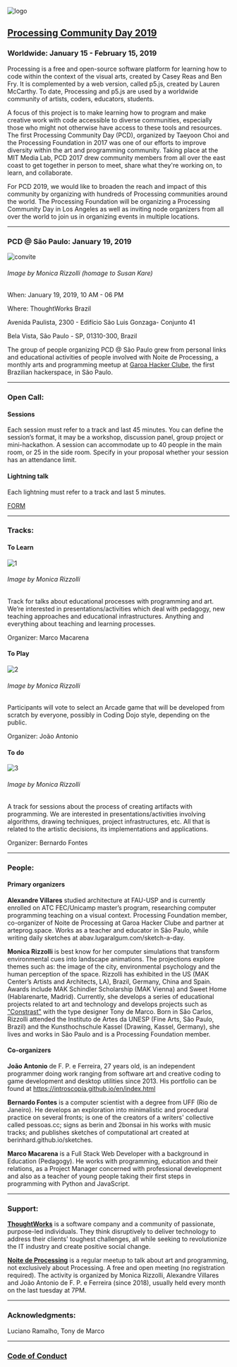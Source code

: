 ![logo](https://raw.githubusercontent.com/arteprog/PCD-SP-19/master/assets/PCD_circle__logo(1).png)

## [Processing Community Day 2019](https://day.processing.org/)

### Worldwide: January 15 - February 15, 2019

Processing is a free and open-source software platform for learning how to code within the context of the visual arts, created by Casey Reas and Ben Fry. It is complemented by a web version, called p5.js, created by Lauren McCarthy. To date, Processing and p5.js are used by a worldwide community of artists, coders, educators, students.

A focus of this project is to make learning how to program and make creative work with code accessible to diverse communities, especially those who might not otherwise have access to these tools and resources. The first Processing Community Day (PCD), organized by Taeyoon Choi and the Processing Foundation in 2017 was one of our efforts to improve diversity within the art and programming community. Taking place at the MIT Media Lab, PCD 2017 drew community members from all over the east coast to get together in person to meet, share what they're working on, to learn, and collaborate.

For PCD 2019, we would like to broaden the reach and impact of this community by organizing with hundreds of Processing communities around the world. The Processing Foundation will be organizing a Processing Community Day in Los Angeles as well as inviting node organizers from all over the world to join us in organizing events in multiple locations. 

<hr>

### PCD @ São Paulo: January 19, 2019

![convite](https://raw.githubusercontent.com/arteprog/PCD-SP-19/master/assets/pcd2.jpg)

###### Image by Monica Rizzolli (homage to Susan Kare)

When: January 19, 2019, 10 AM - 06 PM

Where: ThoughtWorks Brazil

Avenida Paulista, 2300 - Edifício São Luis Gonzaga- Conjunto 41

Bela Vista, São Paulo - SP, 01310-300, Brazil 

The group of people organizing PCD @ São Paulo grew from personal links and educational activities of people involved with Noite de Processing, a monthly arts and programming meetup at [Garoa Hacker Clube](https://garoa.net.br/wiki/P%C3%A1gina_principal), the first Brazilian hackerspace, in São Paulo.

<hr>

### Open Call:

#### Sessions
Each session must refer to a track and last 45 minutes. You can define the session’s format, it may be a workshop, discussion panel, group project or mini-hackathon. A session can accommodate up to 40 people in the main room, or 25 in the side room. Specify in your proposal whether your session has an attendance limit. 

#### Lightning talk
Each lightning must refer to a track and last 5 minutes.

[FORM](https://docs.google.com/forms/d/e/1FAIpQLScZSPhHWXLH8TPJV9-5wLNu0PjhI1Xw2HCx4kNg-lc-BkuNKA/viewform?usp=sf_link)

<hr>

### Tracks:

#### To Learn

![1](https://raw.githubusercontent.com/arteprog/PCD-SP-19/master/assets/aprender.png)

###### Image by Monica Rizzolli 

Track for talks about educational processes with programming and art. We’re interested in presentations/activities which deal with pedagogy, new teaching approaches and educational infrastructures. Anything and everything about teaching and learning processes.

Organizer: Marco Macarena

#### To Play

![2](https://raw.githubusercontent.com/arteprog/PCD-SP-19/master/assets/jogar.png)

###### Image by Monica Rizzolli 

Participants will vote to select an Arcade game that will be developed from scratch by everyone, possibly in Coding Dojo style, depending on the public.

Organizer: João Antonio

#### To do

![3](https://raw.githubusercontent.com/arteprog/PCD-SP-19/master/assets/fazer.png)

###### Image by Monica Rizzolli 

A track for sessions about the process of creating artifacts with programming. We are interested in presentations/activities involving algorithms, drawing techniques, project infrastructures, etc. All that is related to the artistic decisions, its implementations and applications.

Organizer: Bernardo Fontes

<hr>

### People:

#### Primary organizers

**Alexandre Villares** studied architecture at FAU-USP and is currently enrolled on ATC FEC/Unicamp master’s program, researching computer programming teaching on a visual context. Processing Foundation member, co-organizer of Noite de Processing at Garoa Hacker Clube and partner at arteprog.space. Works as a teacher and educator in São Paulo, while writing daily sketches at abav.lugaralgum.com/sketch-a-day. 

**Monica Rizzolli** is best know for her computer simulations that transform environmental cues into landscape animations. The projections explore themes such as: the image of the city, environmental psychology and the human perception of the space. Rizzolli has exhibited in the US (MAK Center’s Artists and Architects, LA), Brazil, Germany, China and Spain. Awards include MAK Schindler Scholarship (MAK Vienna) and Sweet Home (Hablarenarte, Madrid). Currently, she develops a series of educational projects related to art and technology and develops projects such as ["Constrast"](https://contrast.parts/) with the type designer Tony de Marco. Born in São Carlos, Rizzolli attended the Instituto de Artes da UNESP (Fine Arts, São Paulo, Brazil) and the Kunsthochschule Kassel (Drawing, Kassel, Germany), she lives and works in São Paulo and is a Processing Foundation member.

#### Co-organizers

**João Antonio** de F. P. e Ferreira, 27 years old, is an independent programmer doing work ranging from software art and creative coding to game development and desktop utilities since 2013. His portfolio can be found at https://introscopia.github.io/en/index.html

**Bernardo Fontes** is a computer scientist with a degree from UFF (Rio de Janeiro). He develops an exploration into minimalistic and procedural practice on several fronts; is one of the creators of a writers' collective called pessoas.cc; signs as berin and 2bonsai in his works with music tracks; and publishes sketches of computational art created at berinhard.github.io/sketches.

**Marco Macarena** is a Full Stack Web Developer with a background in Education (Pedagogy). He works with programming, education and their relations, as a Project Manager concerned with professional development and also as a teacher of young people taking their first steps in programming with Python and JavaScript.

<hr>

### Support:

**[ThoughtWorks](https://www.thoughtworks.com/)** is a software company and a community of passionate, purpose-led individuals. They think disruptively to deliver technology to address their clients' toughest challenges, all while seeking to revolutionize the IT industry and create positive social change.

**[Noite de Processing](https://garoa.net.br/wiki/Noite_de_Processing)** is a regular meetup to talk about art and programming, not exclusively about Processing. A free and open meeting (no registration required). The activity is organized by Monica Rizzolli, Alexandre Villares and João Antonio de F. P. e Ferreira (since 2018), usually held every month on the last tuesday at 7PM.

<hr>

### Acknowledgments:

Luciano Ramalho, Tony de Marco

<hr>

### [Code of Conduct](https://info.thoughtworks.com/code-of-conduct-en.html)
